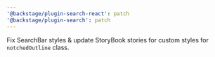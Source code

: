 ```yaml
---
'@backstage/plugin-search-react': patch
'@backstage/plugin-search': patch
---
```


Fix SearchBar styles & update StoryBook stories for custom styles for `notchedOutline` class.
